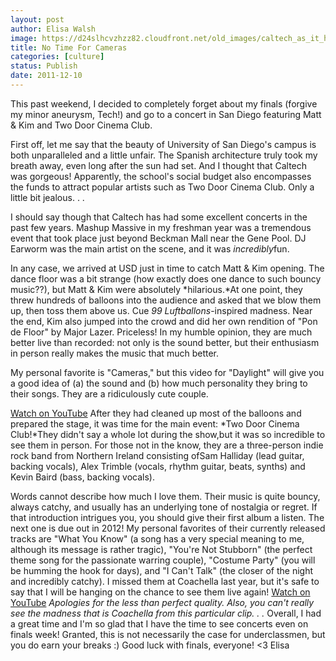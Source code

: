 ```yaml
---
layout: post
author: Elisa Walsh
image: https://d24slhcvzhzz82.cloudfront.net/old_images/caltech_as_it_happens/6a0105349b8251970b0162fd68b4f2970d.jpg
title: No Time For Cameras 
categories: [culture]
status: Publish
date: 2011-12-10
---
```


This past weekend, I decided to completely forget about my finals (forgive my minor aneurysm, Tech!) and go to a concert in San Diego featuring Matt &amp; Kim and Two Door Cinema Club.

First off, let me say that the beauty of University of San Diego's campus is both unparalleled and a little unfair. The Spanish architecture truly took my breath away, even long after the sun had set. And I thought that Caltech was gorgeous! Apparently, the school's social budget also encompasses the funds to attract popular artists such as Two Door Cinema Club. Only a little bit jealous. . .

I should say though that Caltech has had some excellent concerts in the past few years. Mashup Massive in my freshman year was a tremendous event that took place just beyond Beckman Mall near the Gene Pool. DJ Earworm was the main artist on the scene, and it was *incredibly*fun.

In any case, we arrived at USD just in time to catch Matt &amp; Kim opening. The dance floor was a bit strange (how exactly does one dance to such bouncy music??), but Matt &amp; Kim were absolutely *hilarious.*At one point, they threw hundreds of balloons into the audience and asked that we blow them up, then toss them above us. Cue *99 Luftballons*-inspired madness. Near the end, Kim also jumped into the crowd and did her own rendition of "Pon de Floor" by Major Lazer. Priceless! In my humble opinion, they are much better live than recorded: not only is the sound better, but their enthusiasm in person really makes the music that much better.

My personal favorite is "Cameras," but this video for "Daylight" will give you a good idea of (a) the sound and (b) how much personality they bring to their songs. They are a ridiculously cute couple.

[Watch on YouTube](https://www.youtube.com/watch?v=WgBeu3FVi60)
After they had cleaned up most of the balloons and prepared the stage, it was time for the main event: *Two Door Cinema Club!*They didn't say a whole lot during the show,but it was so incredible to see them in person. For those not in the know, they are a three-person indie rock band from Northern Ireland consisting ofSam Halliday (lead guitar, backing vocals), Alex Trimble (vocals, rhythm guitar, beats, synths) and Kevin Baird (bass, backing vocals).

Words cannot describe how much I love them. Their music is quite bouncy, always catchy, and usually has an underlying tone of nostalgia or regret. If that introduction intrigues you, you should give their first album a listen. The next one is due out in 2012! My personal favorites of their currently released tracks are "What You Know" (a song has a very special meaning to me, although its message is rather tragic), "You're Not Stubborn" (the perfect theme song for the passionate warring couple), "Costume Party" (you will be humming the hook for days), and "I Can't Talk" (the closer of the night and incredibly catchy). I missed them at Coachella last year, but it's safe to say that I will be hanging on the chance to see them live again!
[Watch on YouTube](https://www.youtube.com/watch?v=fcGk6i1bOxs)
*Apologies for the less than perfect quality. Also, you can't really see the madness that is Coachella from this particular clip. . .*
Overall, I had a great time and I'm so glad that I have the time to see concerts even on finals week! Granted, this is not necessarily the case for underclassmen, but you do earn your breaks :)
Good luck with finals, everyone!
&lt;3
Elisa
